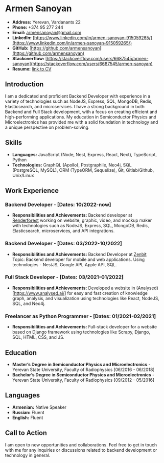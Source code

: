 # Armen Sanoyan
- **Address:** Yerevan, Vardanants 22
- **Phone:** +374 95 277 244
- **Email:** armensanoyan@gmail.com
- **LinkedIn:** [https://www.linkedin.com/in/armen-sanoyan-915059265/](https://www.linkedin.com/in/armen-sanoyan-915059265/)
- **GitHub:** [https://github.com/armensanoyan](https://github.com/armensanoyan)
- **Stackoverflow:** [https://stackoverflow.com/users/6687545/armen-sanoyan](https://stackoverflow.com/users/6687545/armen-sanoyan)
- **Resume:** [link to CV](https://drive.google.com/file/d/1HbLGMpSLuMVHNQxXsJ2AxwCMcen6OMcN/view?usp=sharing)

## Introduction
I am a dedicated and proficient Backend Developer with experience in a variety of technologies such as NodeJS, Express, SQL, MongoDB, Redis, Elasticsearch, and microservices. I have a strong background in both Backend and Full Stack development, with a focus on creating efficient and high-performing applications. My education in Semiconductor Physics and Microelectronics has provided me with a solid foundation in technology and a unique perspective on problem-solving.

## Skills
- **Languages:** JavaScript (Node, Nest, Express, React, Next), TypeScript, Python
- **Technologies:** GraphQL (Apollo), Postgraphile, Neo4j, SQL (PostgreSQL, MySQL), ORM (TypeORM, Sequelize), Git, Gitlab/Github, Unix/Linux

<!-- ## Projects
### [Project Name]
- **Overview:** [Brief description of the project]
- **Technologies Used:** [List of technologies used]
- **Challenges & Solutions:** [Discuss any challenges you faced and how you solved them]
- **Code Samples:** [Link to GitHub repositories or include code snippets]
- **Results:** [Share the outcomes or any metrics that prove the success of the project] -->

## Work Experience
### Backend Developer - [Dates: 10/2022-now]
- **Responsibilities and Achievements:** Backend developer at [Renderforest](https://www.renderforest.com/) working on website, graphic, video, and mockup maker with technologies such as NodeJS, Express, SQL, MongoDB, Redis, Elasticsearch, microservices, and API integrations.

### Backend Developer - [Dates: 03/2022-10/2022]
- **Responsibilities and Achievements:** Backend Developer at [Zenbit](https://zenbit.tech/)
Topic: Backend developer for mobile and web applications. Using technologies  - NestJS, Google API, Apple API, SQL.

### Full Stack Developer - [Dates: 03/2021-01/2022]
- **Responsibilities and Achievements:** Developed a website in (Analysed)[https://www.analysed.ai/] for easy and fast creation of knowledge graph, analysis, and visualization using technologies like React, NodeJS, SQL, and Neo4j.

### Freelancer as Python Programmer - [Dates: 01/2021-02/2021]
- **Responsibilities and Achievements:** Full-stack developer for a website based on Django framework using technologies like Scrapy, Django, SQL, HTML, CSS, and JS.

## Education
- **Master’s Degree in Semiconductor Physics and Microelectronics** - Yerevan State University, Faculty of Radiophysics [06/2016 - 06/2018]
- **Bachelor’s Degree in Semiconductor Physics and Microelectronics** - Yerevan State University, Faculty of Radiophysics [09/2012 - 05/2016]

## Languages
- **Armenian:** Native Speaker
- **Russian:** Fluent
- **English:** Fluent

## Call to Action
I am open to new opportunities and collaborations. Feel free to get in touch with me for any inquiries or discussions related to backend development or technology in general.
